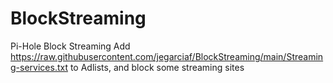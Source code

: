 # BlockStreaming
Pi-Hole Block Streaming
Add https://raw.githubusercontent.com/jegarciaf/BlockStreaming/main/Streaming-services.txt to Adlists, and block some streaming sites 
